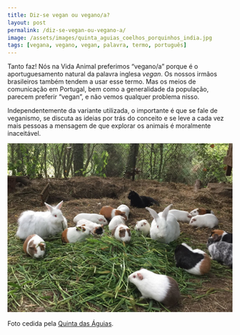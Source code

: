 ```yaml
---
title: Diz-se vegan ou vegano/a?
layout: post
permalink: /diz-se-vegan-ou-vegano-a/
image: /assets/images/quinta_aguias_coelhos_porquinhos_india.jpg
tags: [vegana, vegano, vegan, palavra, termo, português]
---
```

Tanto faz! Nós na Vida Animal preferimos “vegano/a” porque é o aportuguesamento natural da palavra inglesa _vegan_. Os nossos irmãos brasileiros também tendem a usar esse termo. Mas os meios de comunicação em Portugal, bem como a generalidade da população, parecem preferir “vegan”, e não vemos qualquer problema nisso.

Independentemente da variante utilizada, o importante é que se fale de veganismo, se discuta as ideias por trás do conceito e se leve a cada vez mais pessoas a mensagem de que explorar os animais é moralmente inaceitável.

![[Foto de um grupo de coelhos e porquinhos da Índia a comer, na Quinta das Águias]](/assets/images/quinta_aguias_coelhos_porquinhos_india.jpg "Grupo de coelhos e porquinhos da Índia a comer, na Quinta das Águias")

<div class="img-caption">Foto cedida pela <a href="https://www.facebook.com/associacaoquintadasaguias/photos/pb.100064801445920.-2207520000./1477749482317485/?type=3">Quinta das Águias</a>.</div>
